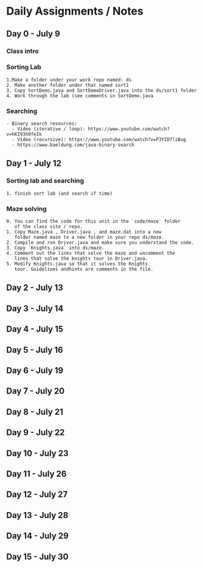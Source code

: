 # Daily Assignments / Notes

## Day 0 - July 9
### Class intro

### Sorting Lab
	1.Make a folder under your work repo named: ds
	2. Make another folder under that named sort1
	3. Copy SortDemo.java and SortDemoDriver.java into the ds/sort1 folder
	4. Work through the lab (see comments in SortDemo.java
	
### Searching
	- Binary search resources: 
	  - Video (iterative / loop): https://www.youtube.com/watch?v=hKI93hOfeIk
	  - Video (recursive): https://www.youtube.com/watch?v=P3YID7liBug
	  - https://www.baeldung.com/java-binary-search
## Day 1 - July 12
### Sorting lab and searching
	1. finish sort lab (and search if time)
### Maze solving
	0. You can find the code for this unit in the `code/maze` folder
       of the class site / repo.
	1. Copy Maze.java , Driver.java , and maze.dat into a new
       folder named maze to a new folder in your repo ds/maze.
	2. Compile and run Driver.java and make sure you understand the code. 
	3. Copy `Knights.java` into ds/maze.
	4. Comment out the lines that solve the maze and uncomment the
       lines that solve the knights tour in Driver.java.
	5. Modify Knights.java so that it solves the Knights
       tour. Guidelines andhints are comments in the file.
	
## Day 2 - July 13
## Day 3 - July 14
## Day 4 - July 15
## Day 5 - July 16
## Day 6 - July 19
## Day 7 - July 20
## Day 8 - July 21
## Day 9 - July 22
## Day 10 - July 23
## Day 11 - July 26
## Day 12 - July 27
## Day 13 - July 28
## Day 14 - July 29
## Day 15 - July 30
